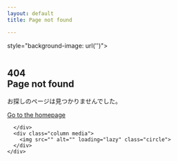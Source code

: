 ```yaml
---
layout: default
title: Page not found

---
```

<section class="block block-hero-2"

style="background-image: url('')">
  <div class="container">
    <div class="columns">
      <div class="column text">
        <h1><span class="light"><strong>404<br>Page not found</strong></span></h1>
        <p>お探しのページは見つかりませんでした。</p>
        <a class="button primary inverted" href="index.html">Go to the homepage</a>
        
      </div>
      <div class="column media">
        <img src="" alt="" loading="lazy" class="circle">
      </div>
    </div>
  </div>
</section>